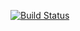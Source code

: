 [![Build Status](https://dev.azure.com/pticasper/MyProject/_apis/build/status%2FPticasperOrg.CoreApp?branchName=master)](https://dev.azure.com/pticasper/MyProject/_build/latest?definitionId=18&branchName=master)
